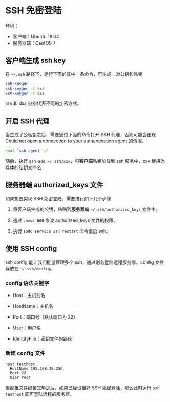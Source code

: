 # SSH 免密登陆

环境：

- 客户端：Ubuntu 18.04
- 服务器端：CentOS 7

## 客户端生成 ssh key

在 `~/.ssh` 路径下，运行下面的其中一条命令，可生成一对公钥和私钥

```bash
ssh-keygen
ssh-keygen -t rsa
ssh-keygen -t dsa
```

rsa 和 dsa 分别代表不同的加密方式。

## 开启 SSH 代理

当生成了公私钥之后，需要通过下面的命令打开 SSH 代理，否则可能会出现 [Could not open a connection to your authentication agent](https://stackoverflow.com/questions/17846529/could-not-open-a-connection-to-your-authentication-agent) 的情况。

```bash
eval `ssh-agent -s`
```

随后，执行 `ssh-add ~/.ssh/xxx`，将**客户端**私钥加载到 ssh 服务中，xxx 替换为具体的私钥文件名

## 服务器端 authorized_keys 文件

如果想要实现 SSH 免密登陆，需要进行如下几个步骤

1. 将客户端生成的公钥，粘贴到**服务器端** `~/.ssh/authorized_keys` 文件中。

2. 通过 `chmod 600` 修改 authorized_keys 文件的权限。

3. 执行 `sudo service ssh restart` 命令重启 ssh。

## 使用 SSH config

ssh config 能让我们批量管理多个 ssh，通过别名登陆远程服务器。config 文件存放在 `~/.ssh/config`。

### config 语法关键字

- Host：主机别名

- HostName：主机名

- Port：端口号（默认端口为 22）

- User：用户名

- IdentityFile：密钥文件的路径

### 新建 config 文件

```
host testhost
  HostName 192.168.30.250
  Port 22
  User root
```

当配置文件编辑完毕之后，如果已经设置好 SSH 免密登陆，那么此时运行 `ssh testhost` 即可登陆远程的服务器。
